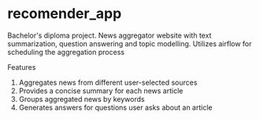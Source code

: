 # recomender_app
Bachelor's diploma project. News aggregator website with text summarization, question answering and topic modelling. Utilizes airflow for scheduling the aggregation process

Features
1) Aggregates news from different user-selected sources
2) Provides a concise summary for each news article
3) Groups aggregated news by keywords
4) Generates answers for questions user asks about an article
